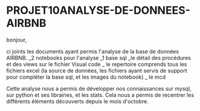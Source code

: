 # PROJET10ANALYSE-DE-DONNEES-AIRBNB
bonjour,

ci joints les documents ayant permis l'analyse de la base de données AIRBNB.
  _2 notebooks pour l'analyse
  _1 base sql 
  _le détail des procédures et des views sur le fichier Visual code
  _ le repertoire comprends tous les fichiers excel (la source de données, les fichiers ayant servis de support pour compléter la base sql, et les images du notebook)
  _ le mcd
  
 Cette analyse nous a permis de développer nos connaissances sur mysql, sur python et ses librairies, et les stats.
 Cela nous a permis de recentrer les différents éléments découverts depuis le mois d'octobre.
 
 
